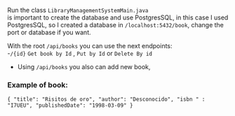 Run the class `LibraryManagementSystemMain.java`     
is important to create the database and use PostgresSQL, in this case I used PostgresSQL, so I created a database in `/localhost:5432/book`, change the port or database if you want.  

With the root `/api/books` you can use the next endpoints:  
-`/{id}` `Get book by Id` , `Put by Id` or `Delete By id`  
- Using `/api/books` you also can add new book,

### Example of book:  
`{
  "title": "Risitos de oro",
  "author": "Desconocido",
   "isbn " : "I7UEU",
   "publishedDate": "1998-03-09"
} ` 


  
